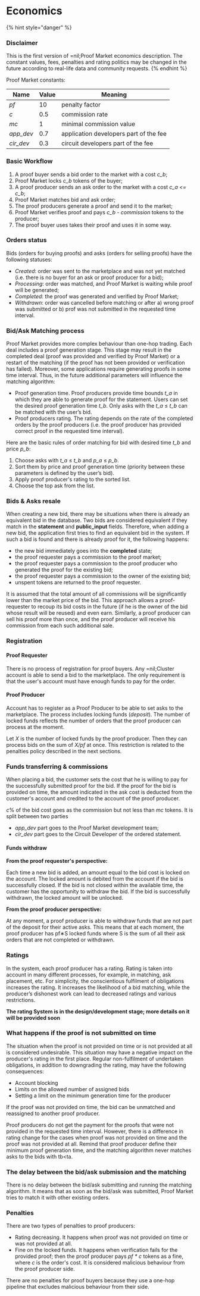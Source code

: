 # Economics

{% hint style="danger" %}
### Disclaimer

This is the first version of =nil;Proof Market economics description. The constant values, fees, penalties and rating politics may be changed in the future according to real-life data and community requests.
{% endhint %}

Proof Market constants:

| Name       | Value | Meaning                                |
| ---------- | ----- | -------------------------------------- |
| _pf_       | 10    | penalty factor                         |
| _c_        | 0.5   | commission rate                        |
| _mc_       | 1     | minimal commission value               |
| _app\_dev_ | 0.7   | application developers part of the fee |
| _cir\_dev_ | 0.3   | circuit developers part of the fee     |

### Basic Workflow

1. A proof buyer sends a bid order to the market with a cost _c\_b_;
2. Proof Market locks _c\_b_ tokens of the buyer;
3. A proof producer sends an ask order to the market with a cost _c\_a <= c\_b_;
4. Proof Market matches bid and ask order;
5. The proof producers generate a proof and send it to the market;
6. Proof Market verifies proof and pays _c\_b - commission_ tokens to the producer;
7. The proof buyer uses takes their proof and uses it in some way.

### Orders status

Bids (orders for buying proofs) and asks (orders for selling proofs) have the following statuses:

* _Created_: order was sent to the marketplace and was not yet matched (i.e. there is no buyer for an ask or proof producer for a bid);
* _Processing_: order was matched, and Proof Market is waiting while proof will be generated;
* _Completed_: the proof was generated and verified by Proof Market;
* _Withdrawn_: order was cancelled before matching or after a) wrong proof was submitted or b) prof was not submitted in the requested time interval.

### Bid/Ask Matching process

Proof Market provides more complex behaviour than one-hop trading. Each deal includes a proof generation stage. This stage may result in the completed deal (proof was provided and verified by Proof Market) or a restart of the matching (if the proof has not been provided or verification has failed). Moreover, some applications require generating proofs in some time interval. Thus, in the future additional parameters will influence the matching algorithm:

* Proof generation time. Proof producers provide time bounds _t\_a_ in which they are able to generate proof for the statement. Users can set the desired proof generation time _t\_b_. Only asks with the _t\_a_ ≤ _t\_b_ can be matched with the user’s bid.
* Proof producers rating. The rating depends on the rate of the completed orders by the proof producers (i.e. the proof producer has provided correct proof in the requested time interval).

Here are the basic rules of order matching for bid with desired time _t\_b_ and price _p\_b_:

1. Choose asks with _t\_a_ ≤ _t\_b_ and _p\_a_ ≤ _p\_b_.
2. Sort them by price and proof generation time (priority between these parameters is defined by the user’s bid).
3. Apply proof producer's rating to the sorted list.
4. Choose the top ask from the list.

### Bids & Asks resale

When creating a new bid, there may be situations when there is already an equivalent bid in the database. Two bids are considered equivalent if they match in the **statement** and **public\_input** fields. Therefore, when adding a new bid, the application first tries to find an equivalent bid in the system. If such a bid is found and there is already proof for it, the following happens:

* the new bid immediately goes into the **completed** state;
* the proof requester pays a commission to the proof market;
* the proof requester pays a commission to the proof producer who generated the proof for the existing bid;
* the proof requester pays a commission to the owner of the existing bid;
* unspent tokens are returned to the proof requester.

It is assumed that the total amount of all commissions will be significantly lower than the market price of the bid. This approach allows a proof-requester to recoup its bid costs in the future (if he is the owner of the bid whose result will be reused) and even earn. Similarly, a proof producer can sell his proof more than once, and the proof producer will receive his commission from each such additional sale.

### Registration

#### Proof Requester

There is no process of registration for proof buyers. Any =nil;Cluster account is able to send a bid to the marketplace. The only requirement is that the user's account must have enough funds to pay for the order.

#### Proof Producer

Account has to register as a Proof Producer to be able to set asks to the marketplace. The process includes locking funds (_deposit_). The number of locked funds reflects the number of orders that the proof producer can process at the moment.

Let _X_ is the number of locked funds by the proof producer. Then they can process bids on the sum of _X/pf_ at once. This restriction is related to the penalties policy described in the next sections.

### Funds transferring & commissions

When placing a bid, the customer sets the cost that he is willing to pay for the successfully submitted proof for the bid. If the proof for the bid is provided on time, the amount indicated in the ask cost is deducted from the customer's account and credited to the account of the proof producer.

_c_% of the bid cost goes as the commission but not less than _mc_ tokens. It is split between two parties

* _app\_dev_ part goes to the Proof Market development team;
* _cir\_dev_ part goes to the Circuit Developer of the ordered statement.

#### Funds withdraw

**From the proof requester's perspective:**

Each time a new bid is added, an amount equal to the bid cost is locked on the account. The locked amount is debited from the account if the bid is successfully closed. If the bid is not closed within the available time, the customer has the opportunity to withdraw the bid. If the bid is successfully withdrawn, the locked amount will be unlocked.

**From the proof producer perspective:**

At any moment, a proof producer is able to withdraw funds that are not part of the deposit for their active asks. This means that at each moment, the proof producer has pf∗S locked funds where S is the sum of all their ask orders that are not completed or withdrawn.

### Ratings

In the system, each proof producer has a rating. Rating is taken into account in many different processes, for example, in matching, ask placement, etc. For simplicity, the conscientious fulfilment of obligations increases the rating. It increases the likelihood of a bid matching, while the producer’s dishonest work can lead to decreased ratings and various restrictions.

**The rating System is in the design/development stage; more details on it will be provided soon**

### What happens if the proof is not submitted on time

The situation when the proof is not provided on time or is not provided at all is considered undesirable. This situation may have a negative impact on the producer's rating in the first place. Regular non-fulfilment of undertaken obligations, in addition to downgrading the rating, may have the following consequences:

* Account blocking
* Limits on the allowed number of assigned bids
* Setting a limit on the minimum generation time for the producer

If the proof was not provided on time, the bid can be unmatched and reassigned to another proof producer.

Proof producers do not get the payment for the proofs that were not provided in the requested time interval. However, there is a difference in rating change for the cases when proof was not provided on time and the proof was not provided at all. Remind that proof producer define their minimum proof generation time, and the matching algorithm never matches asks to the bids with tb\<ta.

### The delay between the bid/ask submission and the matching

There is no delay between the bid/ask submitting and running the matching algorithm. It means that as soon as the bid/ask was submitted, Proof Market tries to match it with other existing orders.

### Penalties

There are two types of penalties to proof producers:

* Rating decreasing. It happens when proof was not provided on time or was not provided at all.
* Fine on the locked funds. It happens when verification fails for the provided proof; then the proof producer pays _pf \* c_ tokens as a fine, where _c_ is the order's cost. It is considered malicious behaviour from the proof producer side.

There are no penalties for proof buyers because they use a one-hop pipeline that excludes malicious behaviour from their side.
